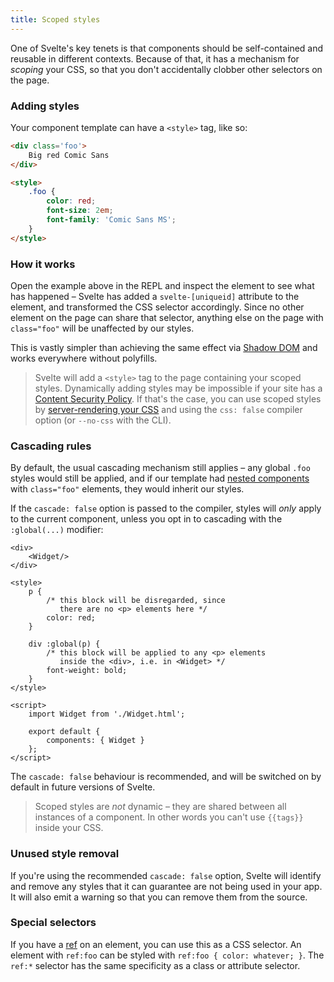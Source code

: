 ```yaml
---
title: Scoped styles
---
```


One of Svelte's key tenets is that components should be self-contained and reusable in different contexts. Because of that, it has a mechanism for *scoping* your CSS, so that you don't accidentally clobber other selectors on the page.

### Adding styles

Your component template can have a `<style>` tag, like so:

```html
<div class='foo'>
	Big red Comic Sans
</div>

<style>
	.foo {
		color: red;
		font-size: 2em;
		font-family: 'Comic Sans MS';
	}
</style>
```


### How it works

Open the example above in the REPL and inspect the element to see what has happened – Svelte has added a `svelte-[uniqueid]` attribute to the element, and transformed the CSS selector accordingly. Since no other element on the page can share that selector, anything else on the page with `class="foo"` will be unaffected by our styles.

This is vastly simpler than achieving the same effect via [Shadow DOM](http://caniuse.com/#search=shadow%20dom) and works everywhere without polyfills.

> Svelte will add a `<style>` tag to the page containing your scoped styles. Dynamically adding styles may be impossible if your site has a [Content Security Policy](https://developer.mozilla.org/en-US/docs/Web/HTTP/CSP). If that's the case, you can use scoped styles by [server-rendering your CSS](guide#rendering-css) and using the `css: false` compiler option (or `--no-css` with the CLI).


### Cascading rules

By default, the usual cascading mechanism still applies – any global `.foo` styles would still be applied, and if our template had [nested components](guide#nested-components) with `class="foo"` elements, they would inherit our styles.

If the `cascade: false` option is passed to the compiler, styles will *only* apply to the current component, unless you opt in to cascading with the `:global(...)` modifier:

<!-- TODO `cascade: false` in the REPL -->

```html-no-repl
<div>
	<Widget/>
</div>

<style>
	p {
		/* this block will be disregarded, since
		   there are no <p> elements here */
		color: red;
	}

	div :global(p) {
		/* this block will be applied to any <p> elements
		   inside the <div>, i.e. in <Widget> */
		font-weight: bold;
	}
</style>

<script>
	import Widget from './Widget.html';

	export default {
		components: { Widget }
	};
</script>
```

The `cascade: false` behaviour is recommended, and will be switched on by default in future versions of Svelte.

> Scoped styles are *not* dynamic – they are shared between all instances of a component. In other words you can't use `{{tags}}` inside your CSS.


### Unused style removal

If you're using the recommended `cascade: false` option, Svelte will identify and remove any styles that it can guarantee are not being used in your app. It will also emit a warning so that you can remove them from the source.


### Special selectors

If you have a [ref](guide#refs) on an element, you can use this as a CSS selector. An element with `ref:foo` can be styled with `ref:foo { color: whatever; }`. The `ref:*` selector has the same specificity as a class or attribute selector.
